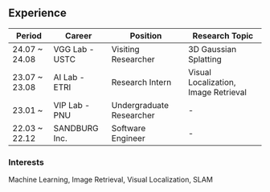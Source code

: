 ## Experience

| Period        | Career        | Position                 |Research Topic |
| ------------- | ------------- | ------------------------ |-------------- |
| 24.07 ~ 24.08 | VGG Lab - USTC | Visiting Researcher     |3D Gaussian Splatting|
| 23.07 ~ 23.08 | AI Lab - ETRI | Research Intern          |Visual Localization, Image Retrieval|
| 23.01 ~       | VIP Lab - PNU | Undergraduate Researcher |-|
| 22.03 ~ 22.12 | SANDBURG Inc. | Software Engineer        |-|

### Interests

Machine Learning, Image Retrieval, Visual Localization, SLAM
